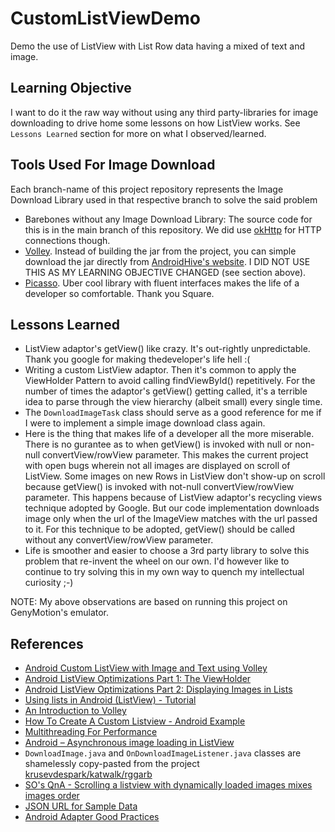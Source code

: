 # CustomListViewDemo

Demo the use of ListView with List Row data having a mixed of text and image.

## Learning Objective
I want to do it the raw way without using any third party-libraries for image downloading to drive home some lessons on how ListView works. See `Lessons Learned` section for more on what I observed/learned.

## Tools Used For Image Download

Each branch-name of this project repository represents the Image Download Library used in that respective branch to solve the said problem 

* Barebones without any Image Download Library: The source code for this is in the main branch of this repository. We did use [okHttp](http://square.github.io/okhttp/) for HTTP connections though.
* [Volley](https://android.googlesource.com/platform/frameworks/volley). Instead of building the jar from the project, you can simple download the jar directly from [AndroidHive's website](http://api.androidhive.info/volley/volley.jar). I DID NOT USE THIS AS MY LEARNING OBJECTIVE CHANGED (see section above).
* [Picasso](http://square.github.io/picasso/). Uber cool library with fluent interfaces makes the life of a developer so comfortable. Thank you Square.

## Lessons Learned 
* ListView adaptor's getView() like crazy. It's out-rightly unpredictable. Thank you google for making thedeveloper's life hell :(
* Writing a custom ListView adaptor. Then it's common to apply the ViewHolder Pattern to avoid calling findViewById() repetitively. For the number of times the adaptor's getView() getting called, it's a terrible idea to parse through the view hierarchy (albeit small) every single time.
* The `DownloadImageTask` class should serve as a good reference for me if I were to implement a simple image download class again.
* Here is the thing that makes life of a developer all the more miserable. There is no gurantee as to when getView() is invoked with null or non-null convertView/rowView parameter. This makes the current project with open bugs wherein not all images are displayed on scroll of ListView. Some images on new Rows in ListView don't show-up on scroll because getView() is invoked with not-null convertView/rowView parameter. This happens because of ListView adaptor's recycling views technique adopted by Google. But our code implementation downloads image only when the url of the ImageView matches with the url passed to it. For this technique to be adopted, getView() should be called without any convertView/rowView parameter.
* Life is smoother and easier to choose a 3rd party library to solve this problem that re-invent the wheel on our own. I'd however like to continue to try solving this in my own way to quench my intellectual curiosity ;-) 

NOTE: My above observations are based on running this project on GenyMotion's emulator.

## References
* [Android Custom ListView with Image and Text using Volley](http://www.androidhive.info/2014/07/android-custom-listview-with-image-and-text-using-volley/)
* [Android ListView Optimizations Part 1: The ViewHolder](https://dzone.com/articles/android-listview-optimizations)
* [Android ListView Optimizations Part 2: Displaying Images in Lists](https://dzone.com/articles/android-listview-optimizations-0)
* [Using lists in Android (ListView) - Tutorial](http://www.vogella.com/tutorials/AndroidListView/article.html)
* [An Introduction to Volley](http://code.tutsplus.com/tutorials/an-introduction-to-volley--cms-23800)
* [How To Create A Custom Listview - Android Example](http://androidexample.com/How_To_Create_A_Custom_Listview_-_Android_Example/index.php?view=article_discription&aid=67&aaid=92)
* [Multithreading For Performance](http://android-developers.blogspot.in/2010/07/multithreading-for-performance.html)
* [Android – Asynchronous image loading in ListView](http://www.technotalkative.com/android-asynchronous-image-loading-in-listview/)
* `DownloadImage.java` and `OnDownloadImageListener.java` classes are shamelessly copy-pasted from the project [krusevdespark/katwalk/rggarb](https://github.com/krusevdespark/katwalk/tree/559971cc3b062c17e0b09c1bf335342acbe3543b/rggarb)
* [SO's QnA - Scrolling a listview with dynamically loaded images mixes images order](http://stackoverflow.com/questions/21810821/scrolling-a-listview-with-dynamically-loaded-images-mixes-images-order)
* [JSON URL for Sample Data](http://api.androidhive.info/json/movies.json)
* [Android Adapter Good Practices](http://www.piwai.info/android-adapter-good-practices/)